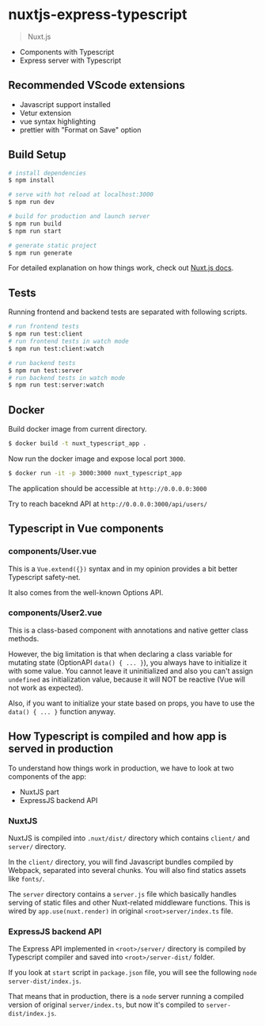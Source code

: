 # nuxtjs-express-typescript

> Nuxt.js

- Components with Typescript
- Express server with Typescript

## Recommended VScode extensions

- Javascript support installed
- Vetur extension
- vue syntax highlighting
- prettier with "Format on Save" option

## Build Setup

```bash
# install dependencies
$ npm install

# serve with hot reload at localhost:3000
$ npm run dev

# build for production and launch server
$ npm run build
$ npm run start

# generate static project
$ npm run generate
```

For detailed explanation on how things work, check out [Nuxt.js docs](https://nuxtjs.org).

## Tests

Running frontend and backend tests are separated with following scripts.

```bash
# run frontend tests
$ npm run test:client
# run frontend tests in watch mode
$ npm run test:client:watch

# run backend tests
$ npm run test:server
# run backend tests in watch mode
$ npm run test:server:watch
```

## Docker

Build docker image from current directory.

```bash
$ docker build -t nuxt_typescript_app .
```

Now run the docker image and expose local port `3000`.

```bash
$ docker run -it -p 3000:3000 nuxt_typescript_app
```

The application should be accessible at `http://0.0.0.0:3000`

Try to reach baceknd API at `http://0.0.0.0:3000/api/users/`

## Typescript in Vue components

### components/User.vue

This is a `Vue.extend({})` syntax and in my opinion provides a bit better Typescript safety-net.

It also comes from the well-known Options API.

### components/User2.vue

This is a class-based component with annotations and native getter class methods.

However, the big limitation is that when declaring a class variable for mutating state (OptionAPI `data() { ... }`), you always have to initialize it with some value. You cannot leave it uninitialized and also you can't assign `undefined` as initialization value, because it will NOT be reactive (Vue will not work as expected).

Also, if you want to initialize your state based on props, you have to use the `data() { ... }` function anyway.

## How Typescript is compiled and how app is served in production

To understand how things work in production, we have to look at two components of the app:

- NuxtJS part
- ExpressJS backend API

### NuxtJS

NuxtJS is compiled into `.nuxt/dist/` directory which contains `client/` and `server/` directory.

In the `client/` directory, you will find Javascript bundles compiled by Webpack, separated into several chunks. You will also find statics assets like `fonts/`.

The `server` directory contains a `server.js` file which basically handles serving of static files and other Nuxt-related middleware functions. This is wired by `app.use(nuxt.render)` in original `<root>server/index.ts` file.

### ExpressJS backend API

The Express API implemented in `<root>/server/` directory is compiled by Typescript compiler and saved into `<root>/server-dist/` folder.

If you look at `start` script in `package.json` file, you will see the following `node server-dist/index.js`.

That means that in production, there is a `node` server running a compiled version of original `server/index.ts`, but now it's compiled to `server-dist/index.js`.
